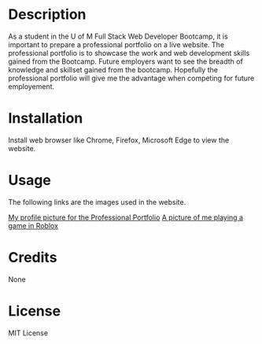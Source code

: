 # Description
As a student in the U of M Full Stack Web Developer Bootcamp, it is important to prepare a professional portfolio on a live website. The professional portfolio is to showcase the work and web development skills gained from the Bootcamp. Future employers want to see the breadth of knowledge and skillset gained from the bootcamp. Hopefully the professional portfolio will give me the advantage when competing for future employement.

# Installation
Install web browser like Chrome, Firefox, Microsoft Edge to view the website.

# Usage

The following links are the images used in the website.

<a href="./assets/css/images/Profile1.jpg">My profile picture for the Professional Portfolio</a>
<a href="./assets/css/images/Fungame.png">A picture of me playing a game in Roblox</a>

# Credits
None

# License
MIT License
